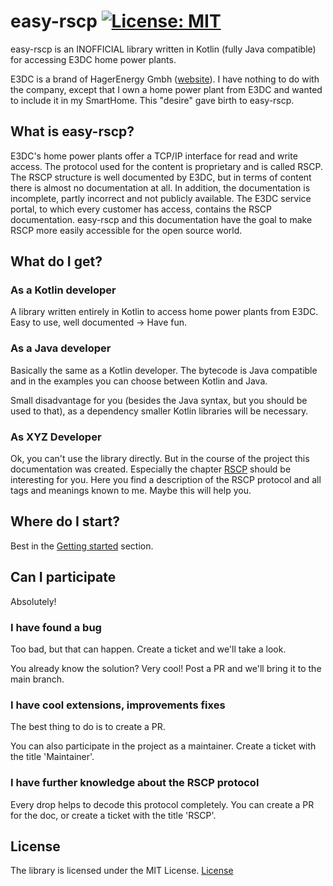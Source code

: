 # easy-rscp [![License: MIT](https://img.shields.io/badge/License-MIT-yellow.svg)](https://opensource.org/licenses/MIT)

easy-rscp is an INOFFICIAL library written in Kotlin (fully Java compatible) for accessing E3DC home power plants.

E3DC is a brand of HagerEnergy Gmbh ([website](https://www.e3dc.com/)). I have nothing to do with the company, except that I own a home power plant from E3DC and wanted to include it in my SmartHome. This "desire" gave birth to easy-rscp. 

## What is easy-rscp?
E3DC's home power plants offer a TCP/IP interface for read and write access. The protocol used for the content is proprietary and is called RSCP. The RSCP structure is well documented by E3DC, but in terms of content there is almost no documentation at all. In addition, the documentation is incomplete, partly incorrect and not publicly available. The E3DC service portal, to which every customer has access, contains the RSCP documentation. easy-rscp and this documentation have the goal to make RSCP more easily accessible for the open source world.

## What do I get?

### As a Kotlin developer
A library written entirely in Kotlin to access home power plants from E3DC. Easy to use, well documented -> Have fun.

### As a Java developer
Basically the same as a Kotlin developer. The bytecode is Java compatible and in the examples you can choose between Kotlin and Java. 

Small disadvantage for you (besides the Java syntax, but you should be used to that), as a dependency smaller Kotlin libraries will be necessary.

### As XYZ Developer
Ok, you can't use the library directly. But in the course of the project this documentation was created. Especially the chapter [RSCP](rscp/basic-rscp.md) should be interesting for you. Here you find a description of the RSCP protocol and all tags and meanings known to me. Maybe this will help you.


## Where do I start?
Best in the [Getting started](getting-started/setup.md) section.


## Can I participate

Absolutely!

### I have found a bug
Too bad, but that can happen. Create a ticket and we'll take a look.

You already know the solution? Very cool! Post a PR and we'll bring it to the main branch.

### I have cool extensions, improvements fixes
The best thing to do is to create a PR.

You can also participate in the project as a maintainer. Create a ticket with the title 'Maintainer'.

### I have further knowledge about the RSCP protocol
Every drop helps to decode this protocol completely. You can create a PR for the doc, or create a ticket with the title 'RSCP'.

## License

The library is licensed under the MIT License. [License](about/license.md)

